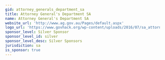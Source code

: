 ```yaml
---
gid: attorney_generals_department_sa
title: Attorney General's Department SA
name: Attorney General's Department SA
website_url: 'http://www.ag.gov.au/Pages/default.aspx'
logo_url: 'https://www.govhack.org/wp-content/uploads/2016/07/sa_attorney_generals_department.png'
sponsor_level: Silver Sponsor
sponsor_level_id: silver
sponsor_level_desc: Silver Sponsors
jurisdiction: sa
is_sponsor: true
---
```

